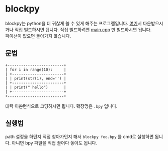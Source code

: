# blockpy
 
blockpy는 python을 더 귀찮게 쓸 수 있게 해주는 프로그램입니다.
[여기](https://github.com/heartleth/blockpy/blob/master/blockpy/Debug/blockpy.exe)서 다운받으시거나 직접 빌드하시면 됩니다.
직접 빌드하려면 [main.cpp](https://github.com/heartleth/blockpy/blob/master/blockpy/blockpy/main.cpp) 만 빌드하시면 됩니다.  
파이선이 없으면 돌아가지 않습니다.

## 문법
    +-------------------------+
    | for i in range(10):     |
    | +-----------------------+
    | | print(str(i), end='') |
    | +-----------------------+
    | | print(" hello")       |
    | +-----------------------+
    +-------------------------+

대략 이~~딴~~런식으로 코딩하시면 됩니다. 확장명은 `.bpy` 입니다.

## 실행법
path 설정을 하던지 직접 찾아가던지 해서 `blockpy foo.bpy` 를 cmd로 실행하면 됩니다. 아니면 bpy 파일을 직접 끌어다 놓아도 됩니다.
